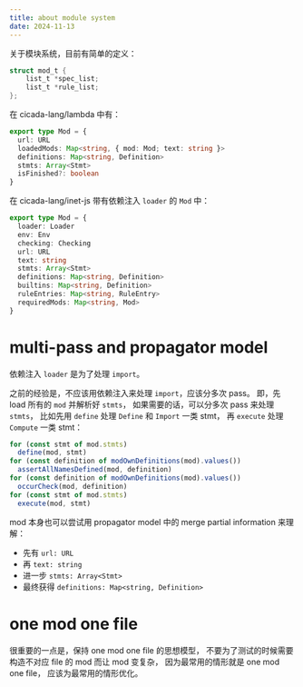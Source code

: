 ```yaml
---
title: about module system
date: 2024-11-13
---
```


关于模块系统，目前有简单的定义：

```c
struct mod_t {
    list_t *spec_list;
    list_t *rule_list;
};
```

在 cicada-lang/lambda 中有：

```typescript
export type Mod = {
  url: URL
  loadedMods: Map<string, { mod: Mod; text: string }>
  definitions: Map<string, Definition>
  stmts: Array<Stmt>
  isFinished?: boolean
}
```

在 cicada-lang/inet-js 带有依赖注入 `loader` 的 `Mod` 中：

```typescript
export type Mod = {
  loader: Loader
  env: Env
  checking: Checking
  url: URL
  text: string
  stmts: Array<Stmt>
  definitions: Map<string, Definition>
  builtins: Map<string, Definition>
  ruleEntries: Map<string, RuleEntry>
  requiredMods: Map<string, Mod>
}
```

# multi-pass and propagator model

依赖注入 `loader` 是为了处理 `import`。

之前的经验是，不应该用依赖注入来处理 `import`，应该分多次 pass。
即，先 load 所有的 `mod` 并解析好 `stmts`，
如果需要的话，可以分多次 pass 来处理 `stmts`，
比如先用 `define` 处理 `Define` 和 `Import` 一类 stmt，
再 `execute` 处理 `Compute` 一类 stmt：

```typescript
for (const stmt of mod.stmts)
  define(mod, stmt)
for (const definition of modOwnDefinitions(mod).values())
  assertAllNamesDefined(mod, definition)
for (const definition of modOwnDefinitions(mod).values())
  occurCheck(mod, definition)
for (const stmt of mod.stmts)
  execute(mod, stmt)
```

mod 本身也可以尝试用 propagator model
中的 merge partial information 来理解：

- 先有 `url: URL`
- 再 `text: string`
- 进一步 `stmts: Array<Stmt>`
- 最终获得 `definitions: Map<string, Definition>`

# one mod one file

很重要的一点是，保持 one mod one file 的思想模型，
不要为了测试的时候需要构造不对应 file 的 mod 而让 mod 变复杂，
因为最常用的情形就是 one mod one file，
应该为最常用的情形优化。
